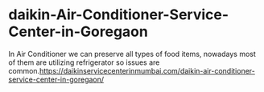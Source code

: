 # daikin-Air-Conditioner-Service-Center-in-Goregaon
In Air Conditioner we can preserve all types of food items, nowadays most of them are utilizing refrigerator so issues are common.https://daikinservicecenterinmumbai.com/daikin-air-conditioner-service-center-in-goregaon/
